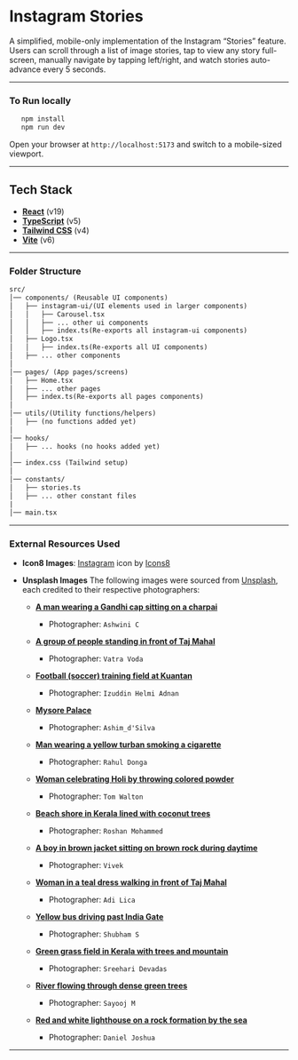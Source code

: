 # Instagram Stories

A simplified, mobile-only implementation of the Instagram “Stories” feature. Users can scroll through a list of image stories, tap to view any story full-screen, manually navigate by tapping left/right, and watch stories auto-advance every 5 seconds.

---

### To Run locally

```bash
   npm install
   npm run dev
```

Open your browser at `http://localhost:5173` and switch to a mobile-sized viewport.

---

## Tech Stack

- **[React](https://react.dev/)** (v19)
- **[TypeScript](https://www.typescriptlang.org/)** (v5)
- **[Tailwind CSS](https://tailwindcss.com/)** (v4)
- **[Vite](https://vitejs.dev/)** (v6)

---

### Folder Structure

```graphql
src/
│── components/ (Reusable UI components)
│   ├── instagram-ui/(UI elements used in larger components)
│   │   ├── Carousel.tsx
│   │   ├── ... other ui components
│   │   ├── index.ts(Re-exports all instagram-ui components)
│   ├── Logo.tsx
│   │   ├── index.ts(Re-exports all UI components)
│   ├── ... other components
│
│── pages/ (App pages/screens)
│   ├── Home.tsx
│   ├── ... other pages
│   ├── index.ts(Re-exports all pages components)
│
│── utils/(Utility functions/helpers)
│   ├── (no functions added yet)
│
│── hooks/
│   ├── ... hooks (no hooks added yet)
│
│── index.css (Tailwind setup)
│
│── constants/
│   ├── stories.ts
│   ├── ... other constant files
|
│── main.tsx
```

---

### External Resources Used

- **Icon8 Images**: <a target="_blank" href="https://icons8.com/icon/Xy10Jcu1L2Su/instagram">Instagram</a> icon by <a target="_blank" href="https://icons8.com">Icons8</a>
- **Unsplash Images**
  The following images were sourced from [Unsplash](https://unsplash.com), each credited to their respective photographers:

  - **[A man wearing a Gandhi cap sitting on a charpai](https://images.unsplash.com/photo-1602907021769-9f2eba51d061)**

    - Photographer: `Ashwini C`

  - **[A group of people standing in front of Taj Mahal](https://images.unsplash.com/photo-1638336260785-d4a35d8ae5f3)**

    - Photographer: `Vatra Voda`

  - **[Football (soccer) training field at Kuantan](https://images.unsplash.com/photo-1517747614396-d21a78b850e8)**

    - Photographer: `Izuddin Helmi Adnan`

  - **[Mysore Palace](https://images.unsplash.com/photo-1523544545175-92e04b96d26b)**

    - Photographer: `Ashim_d'Silva`

  - **[Man wearing a yellow turban smoking a cigarette](https://images.unsplash.com/photo-1712901965138-9d62a8cc9e93)**

    - Photographer: `Rahul Donga`

  - **[Woman celebrating Holi by throwing colored powder](https://images.unsplash.com/photo-1520312373131-a85680888414)**

    - Photographer: `Tom Walton`

  - **[Beach shore in Kerala lined with coconut trees](https://images.unsplash.com/photo-1629468571441-c556429b074e)**

    - Photographer: `Roshan Mohammed`

  - **[A boy in brown jacket sitting on brown rock during daytime](https://images.unsplash.com/photo-1591851395311-65a7d160849a)**

    - Photographer: `Vivek`

  - **[Woman in a teal dress walking in front of Taj Mahal](https://images.unsplash.com/photo-1598266218608-c2b9fd3dde21)**

    - Photographer: `Adi Lica`

  - **[Yellow bus driving past India Gate](https://images.unsplash.com/photo-1678966432189-d58296e45ad2)**

    - Photographer: `Shubham S`

  - **[Green grass field in Kerala with trees and mountain](https://images.unsplash.com/photo-1583513645242-25a32d451084)**

    - Photographer: `Sreehari Devadas`

  - **[River flowing through dense green trees](https://images.unsplash.com/photo-1629803099414-ef4eebf1f9fc)**

    - Photographer: `Sayooj M`

  - **[Red and white lighthouse on a rock formation by the sea](https://images.unsplash.com/photo-1586030138336-4a854c6ddb5f)**
    - Photographer: `Daniel Joshua`

---
